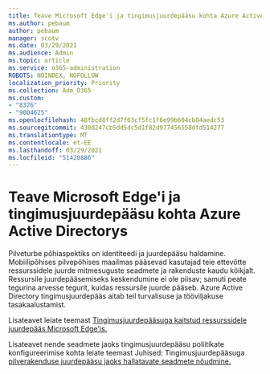 ```yaml
---
title: Teave Microsoft Edge'i ja tingimusjuurdepääsu kohta Azure Active Directorys
ms.author: pebaum
author: pebaum
manager: scotv
ms.date: 03/29/2021
ms.audience: Admin
ms.topic: article
ms.service: o365-administration
ROBOTS: NOINDEX, NOFOLLOW
localization_priority: Priority
ms.collection: Adm_O365
ms.custom:
- "8326"
- "9004625"
ms.openlocfilehash: 48fbcd8ff2d7f63cf5fc1f6e99b604cb84aedc53
ms.sourcegitcommit: 430d247cb5dd5dc5d1f82d977456558dfd514277
ms.translationtype: MT
ms.contentlocale: et-EE
ms.lasthandoff: 03/29/2021
ms.locfileid: "51420886"
---
```

# <a name="learn-about-microsoft-edge-and-conditional-access-in-azure-active-directory"></a>Teave Microsoft Edge'i ja tingimusjuurdepääsu kohta Azure Active Directorys

Pilveturbe põhiaspektiks on identiteedi ja juurdepääsu haldamine. Mobiilipõhises pilvepõhises maailmas pääsevad kasutajad teie ettevõtte ressurssidele juurde mitmesuguste seadmete ja rakenduste kaudu kõikjalt. Ressursile juurdepääsemiseks keskendumine ei ole piisav; samuti peate tegurina arvesse tegurit, kuidas ressursile juurde pääseb. Azure Active Directory tingimusjuurdepääs aitab teil turvalisuse ja tööviljakuse tasakaalustamist.

Lisateavet leiate teemast [Tingimusjuurdepääsuga kaitstud ressurssidele juurdepääs Microsoft Edge'is.](https://go.microsoft.com/fwlink/?linkid=2152158)

Lisateavet nende seadmete jaoks tingimusjuurdepääsu poliitikate konfigureerimise kohta leiate teemast Juhised: Tingimusjuurdepääsuga [pilverakenduse juurdepääsu jaoks hallatavate seadmete nõudmine.](https://go.microsoft.com/fwlink/?linkid=2137682)